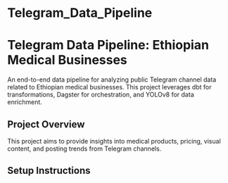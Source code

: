 # Telegram_Data_Pipeline
# Telegram Data Pipeline: Ethiopian Medical Businesses

An end-to-end data pipeline for analyzing public Telegram channel data related to Ethiopian medical businesses. This project leverages dbt for transformations, Dagster for orchestration, and YOLOv8 for data enrichment.

## Project Overview
This project aims to provide insights into medical products, pricing, visual content, and posting trends from Telegram channels.

## Setup Instructions
